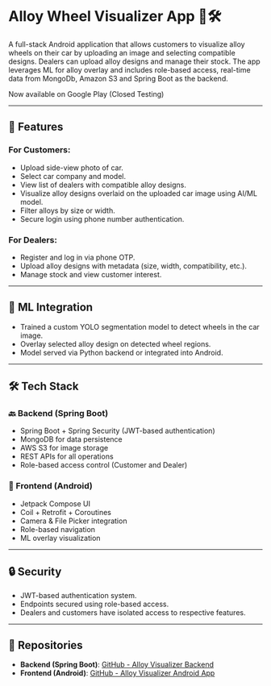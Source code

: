 # Alloy Wheel Visualizer App 🚗🛠️

A full-stack Android application that allows customers to visualize alloy wheels on their car by uploading an image and selecting compatible designs. Dealers can upload alloy designs and manage their stock. The app leverages ML for alloy overlay and includes role-based access, real-time data from MongoDb, Amazon S3 and Spring Boot as the backend.

Now available on Google Play (Closed Testing)

---

## 📱 Features

### For Customers:
- Upload side-view photo of car.
- Select car company and model.
- View list of dealers with compatible alloy designs.
- Visualize alloy designs overlaid on the uploaded car image using AI/ML model.
- Filter alloys by size or width.
- Secure login using phone number authentication.
  
### For Dealers:
- Register and log in via phone OTP.
- Upload alloy designs with metadata (size, width, compatibility, etc.).
- Manage stock and view customer interest.

---

## 🧠 ML Integration
- Trained a custom YOLO segmentation model to detect wheels in the car image.
- Overlay selected alloy design on detected wheel regions.
- Model served via Python backend or integrated into Android.

---

## 🛠️ Tech Stack

### 🔙 Backend (Spring Boot)
- Spring Boot + Spring Security (JWT-based authentication)
- MongoDB for data persistence
- AWS S3 for image storage
- REST APIs for all operations
- Role-based access control (Customer and Dealer)

### 📱 Frontend (Android)
- Jetpack Compose UI
- Coil + Retrofit + Coroutines
- Camera & File Picker integration
- Role-based navigation
- ML overlay visualization

---

## 🔒 Security
- JWT-based authentication system.
- Endpoints secured using role-based access.
- Dealers and customers have isolated access to respective features.

---

## 🔗 Repositories

- **Backend (Spring Boot)**: [GitHub - Alloy Visualizer Backend](  https://github.com/Krish-Virani/Personal-Project  )  
- **Frontend (Android)**: [GitHub - Alloy Visualizer Android App](  https://github.com/Krish-Virani/Personal-Project-Android  )
